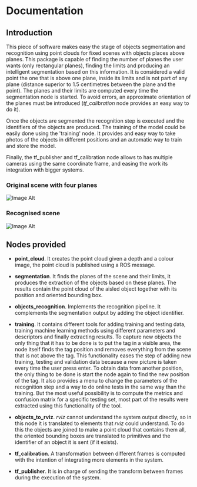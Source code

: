 # Documentation

## Introduction

This piece of software makes easy the stage of objects segmentation and recognition using point clouds for fixed scenes with objects places above planes. This package is capable of finding the number of planes the user wants (only rectangular planes), finding the limits and producing an intelligent segmentation based on this information. It is considered a valid point the one that is above one plane, inside its limits and is not part of any plane (distance superior to 1.5 centimetres between the plane and the point). The planes and their limits are computed every time the segmentation node is started. To avoid errors, an approximate orientation of the planes must be introduced (*tf_calibration* node provides an easy way to do it).

Once the objects are segmented the recognition step is executed and the identifiers of the objects are produced. The training of the model could be easily done using the 'training' node. It provides and easy way to take photos of the objects in different positions and an automatic way to train and store the model.

Finally, the tf_publisher and tf_calibration node allows to has multiple cameras using the same coordinate frame, and easing the work its integration with bigger systems.

### Original scene with four planes
![Image Alt](./img/scene_with_planes.png)

### Recognised scene
![Image Alt](./img/final_result.png)

## Nodes provided
- **point_cloud**. It creates the point cloud given a depth and a colour image, the point cloud is published using a ROS message.

- **segmentation**. It finds the planes of the scene and their limits, it produces the extraction of the objects based on these planes. The results contain the point cloud of the aisled object together with its position and oriented bounding box.
	
- **objects_recognition**. Implements the recognition pipeline. It complements the segmentation output by adding the object identifier.

- **training**. It contains different tools for adding training and testing data, training machine learning methods using different parameters and descriptors and finally extracting results.
To capture new objects the only thing that it has to be done is to put the tag in a visible area, the node itself finds the tag position and removes everything from the scene that is not above the tag. This functionality eases the step of adding new training, testing and validation data because a new picture is taken every time the user press enter. To obtain data from another position, the only thing to be done is start the node again to find the new position of the tag.
It also provides a menu to change the parameters of the recognition step and a way to do online tests in the same way than the training. But the most useful possibility is to compute the metrics and confusion matrix for a specific testing set, most part of the results were extracted using this functionality of the tool.

- **objects_to_rviz**. *rviz* cannot understand the system output directly, so in this node it is translated to elements that *rviz* could understand. To do this the objects are joined to make a point cloud that contains them all, the oriented bounding boxes are translated to primitives and the identifier of an object it is sent (if it exists).

- **tf_calibration**. A transformation between different frames is computed with the intention of integrating more elements in the system.

- **tf_publisher**. It is in charge of sending the transform between frames during the execution of the system.